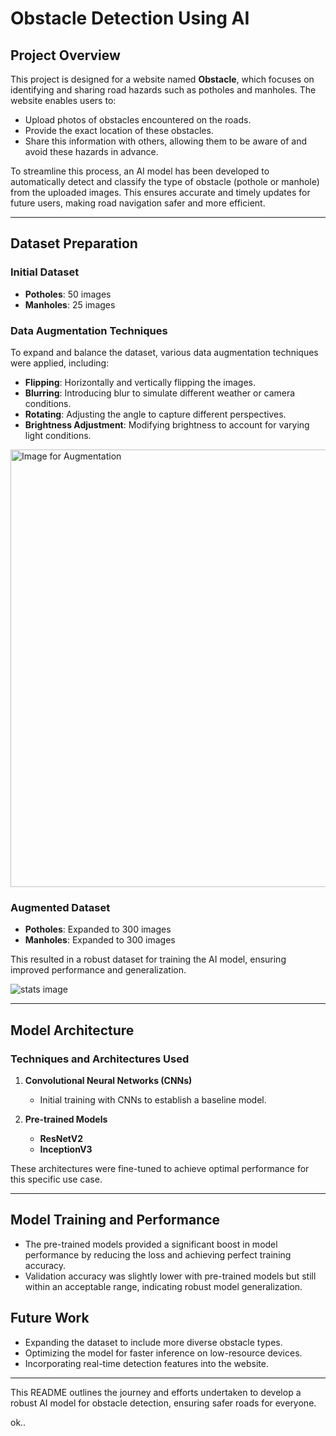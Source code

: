 # Obstacle Detection Using AI

## Project Overview

This project is designed for a website named **Obstacle**, which focuses on identifying and sharing road hazards such as potholes and manholes. The website enables users to:

- Upload photos of obstacles encountered on the roads.
- Provide the exact location of these obstacles.
- Share this information with others, allowing them to be aware of and avoid these hazards in advance.

To streamline this process, an AI model has been developed to automatically detect and classify the type of obstacle (pothole or manhole) from the uploaded images. This ensures accurate and timely updates for future users, making road navigation safer and more efficient.

---

## Dataset Preparation

### Initial Dataset

- **Potholes**: 50 images
- **Manholes**: 25 images

### Data Augmentation Techniques

To expand and balance the dataset, various data augmentation techniques were applied, including:

- **Flipping**: Horizontally and vertically flipping the images.
- **Blurring**: Introducing blur to simulate different weather or camera conditions.
- **Rotating**: Adjusting the angle to capture different perspectives.
- **Brightness Adjustment**: Modifying brightness to account for varying light conditions.
  
<img src="https://github.com/user-attachments/assets/04bba174-1ce2-4ecf-92c8-e95031640e47" alt="Image for Augmentation" width="700">

### Augmented Dataset

- **Potholes**: Expanded to 300 images
- **Manholes**: Expanded to 300 images

This resulted in a robust dataset for training the AI model, ensuring improved performance and generalization.

![stats image](https://github.com/user-attachments/assets/3b0c1f86-47da-4181-8110-31c24da90f9b)

---

## Model Architecture

### Techniques and Architectures Used

1. **Convolutional Neural Networks (CNNs)**

   - Initial training with CNNs to establish a baseline model.

2. **Pre-trained Models**

   - **ResNetV2**
   - **InceptionV3**

These architectures were fine-tuned to achieve optimal performance for this specific use case.

---

## Model Training and Performance
- The pre-trained models provided a significant boost in model performance by reducing the loss and achieving perfect training accuracy.
- Validation accuracy was slightly lower with pre-trained models but still within an acceptable range, indicating robust model generalization.

  
## Future Work

- Expanding the dataset to include more diverse obstacle types.
- Optimizing the model for faster inference on low-resource devices.
- Incorporating real-time detection features into the website.

---

This README outlines the journey and efforts undertaken to develop a robust AI model for obstacle detection, ensuring safer roads for everyone.

ok.. 


